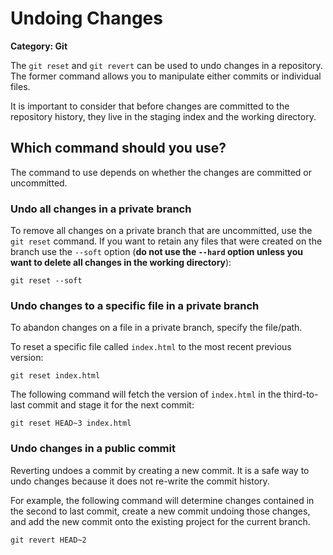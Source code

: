 # Undoing Changes

__Category: Git__

The `git reset` and `git revert` can be used to undo changes in a repository. The former command allows you to manipulate either commits or individual files.

It is important to consider that before changes are committed to the repository history, they live in the staging index and the working directory. 
## Which command should you use?

The command to use depends on whether the changes are committed or uncommitted.

### Undo all changes in a private branch

To remove all changes on a private branch that are uncommitted, use the `git reset` command. If you want to retain any files that were created on the branch use the `--soft` option (__do not use the `--hard` option unless you want to delete all changes in the working directory__):

```shell
git reset --soft
```

### Undo changes to a specific file in a private branch

To abandon changes on a file in a private branch, specify the file/path. 

To reset a specific file called `index.html` to the most recent previous version:

```shell
git reset index.html
```

The following command will fetch the version of `index.html` in the third-to-last commit and stage it for the next commit:

```shell
git reset HEAD~3 index.html
```

### Undo changes in a public commit

Reverting undoes a commit by creating a new commit. It is a safe way to undo changes because it does not re-write the commit history.

For example, the following command will determine changes contained in the second to last commit, create a new commit undoing those changes, and add the new commit onto the existing project for the current branch.

```shell
git revert HEAD~2
```
